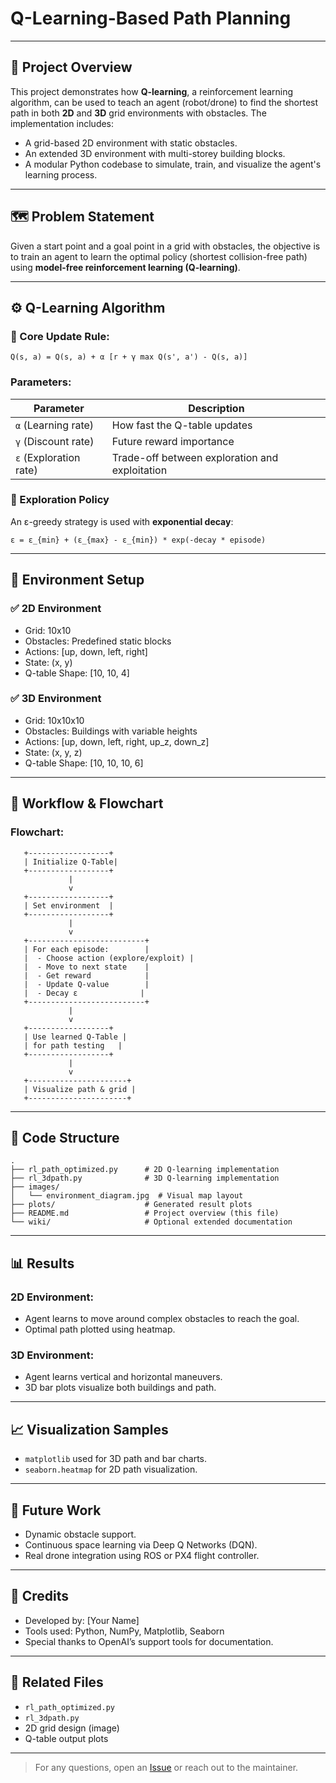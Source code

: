 
# Q-Learning-Based Path Planning

---

## 🧠 Project Overview
This project demonstrates how **Q-learning**, a reinforcement learning algorithm, can be used to teach an agent (robot/drone) to find the shortest path in both **2D** and **3D** grid environments with obstacles. The implementation includes:

- A grid-based 2D environment with static obstacles.
- An extended 3D environment with multi-storey building blocks.
- A modular Python codebase to simulate, train, and visualize the agent's learning process.

---

## 🗺️ Problem Statement
Given a start point and a goal point in a grid with obstacles, the objective is to train an agent to learn the optimal policy (shortest collision-free path) using **model-free reinforcement learning (Q-learning)**.

---

## ⚙️ Q-Learning Algorithm

### 🔢 Core Update Rule:
```
Q(s, a) = Q(s, a) + α [r + γ max Q(s', a') - Q(s, a)]
```

### Parameters:

| Parameter              | Description                                    |
| ---------------------- | ---------------------------------------------- |
| `α` (Learning rate)    | How fast the Q-table updates                   |
| `γ` (Discount rate)    | Future reward importance                       |
| `ε` (Exploration rate) | Trade-off between exploration and exploitation |

### 🧭 Exploration Policy
An ε-greedy strategy is used with **exponential decay**:
```
ε = ε_{min} + (ε_{max} - ε_{min}) * exp(-decay * episode)
```

---

## 🧩 Environment Setup

### ✅ 2D Environment
- Grid: 10x10
- Obstacles: Predefined static blocks
- Actions: [up, down, left, right]
- State: (x, y)
- Q-table Shape: [10, 10, 4]

### ✅ 3D Environment
- Grid: 10x10x10
- Obstacles: Buildings with variable heights
- Actions: [up, down, left, right, up_z, down_z]
- State: (x, y, z)
- Q-table Shape: [10, 10, 10, 6]

---

## 🔄 Workflow & Flowchart

### **Flowchart:**
```
   +------------------+
   | Initialize Q-Table|
   +------------------+
             |
             v
   +------------------+
   | Set environment  |
   +------------------+
             |
             v
   +--------------------------+
   | For each episode:        |
   |  - Choose action (explore/exploit) |
   |  - Move to next state    |
   |  - Get reward            |
   |  - Update Q-value        |
   |  - Decay ε              |
   +--------------------------+
             |
             v
   +------------------+
   | Use learned Q-Table |
   | for path testing   |
   +------------------+
             |
             v
   +----------------------+
   | Visualize path & grid |
   +----------------------+
```

---

## 🐍 Code Structure
```
.
├── rl_path_optimized.py      # 2D Q-learning implementation
├── rl_3dpath.py              # 3D Q-learning implementation
├── images/
│   └── environment_diagram.jpg  # Visual map layout
├── plots/                    # Generated result plots
├── README.md                 # Project overview (this file)
└── wiki/                     # Optional extended documentation
```

---

## 📊 Results

### 2D Environment:
- Agent learns to move around complex obstacles to reach the goal.
- Optimal path plotted using heatmap.

### 3D Environment:
- Agent learns vertical and horizontal maneuvers.
- 3D bar plots visualize both buildings and path.

---

## 📈 Visualization Samples
- `matplotlib` used for 3D path and bar charts.
- `seaborn.heatmap` for 2D path visualization.

---

## 🚀 Future Work
- Dynamic obstacle support.
- Continuous space learning via Deep Q Networks (DQN).
- Real drone integration using ROS or PX4 flight controller.

---

## 🙌 Credits
- Developed by: [Your Name]
- Tools used: Python, NumPy, Matplotlib, Seaborn
- Special thanks to OpenAI’s support tools for documentation.

---

## 📎 Related Files
- `rl_path_optimized.py`
- `rl_3dpath.py`
- 2D grid design (image)
- Q-table output plots

---

> For any questions, open an [Issue](https://github.com/your-repo/issues) or reach out to the maintainer.

